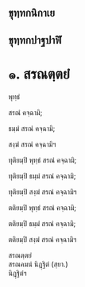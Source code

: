 <h2>ขุทฺทกนิกาเย</h2>
<h2>ขุทฺทกปาฐปาฬิ</h2>
<h1>๑. สรณตฺตยํ</h1>
<p>
พุทฺธํ  
  
  
  
สรณํ คจฺฉามิ;  
  
ธมฺมํ สรณํ คจฺฉามิ;  
  
สงฺฆํ สรณํ คจฺฉามิฯ  
</p>
  
<p>
ทุติยมฺปิ พุทฺธํ สรณํ คจฺฉามิ;  
  
ทุติยมฺปิ ธมฺมํ สรณํ คจฺฉามิ;  
  
ทุติยมฺปิ สงฺฆํ สรณํ คจฺฉามิฯ  
</p>
  
<p>
ตติยมฺปิ  
พุทฺธํ สรณํ คจฺฉามิ;  
  
ตติยมฺปิ ธมฺมํ สรณํ คจฺฉามิ;  
  
ตติยมฺปิ สงฺฆํ สรณํ คจฺฉามิฯ  
</p>
  
สรณตฺตยํ  
สรณคมนํ นิฎฺฐิตํ (สฺยา.)  
นิฎฺฐิตํฯ  
</p>
  
  
  
  
  